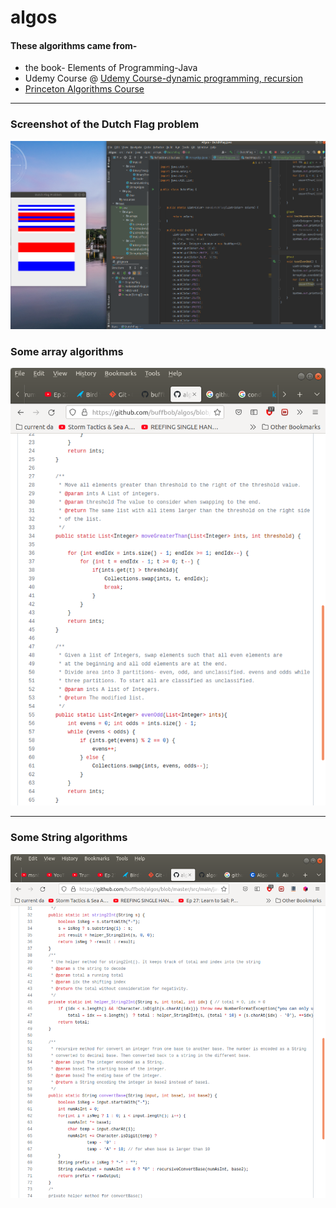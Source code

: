 # algos
#### These algorithms came from- 
<ul>
  <li>the book- Elements of Programming-Java</li>
  <li>Udemy Course @ <a href="https://www.udemy.com/course/algorithmic-problems-in-java/learn/lecture/6707530?start=0#content" target="_blank" rel="noopener noreferrer">Udemy Course-dynamic programming, recursion</a>
  <li><a href="https://www.coursera.org/learn/algorithms-part1">Princeton Algorithms Course</a></li>  
</ul>
<hr>

### Screenshot of the Dutch Flag problem 
<img src="./src/main/resources/screenshot.png">

<h3>Some array algorithms</h3>
<img src="algs1.png">

<hr>

<h3>Some String algorithms</h3>
<img src="algo2.png">

